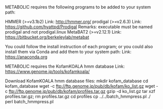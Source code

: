 METABOLIC requires the following programs to be added to your system path:

HMMER (>=v3.1b2) 
	Link: http://hmmer.org/
prodigal (>=v2.6.3) 
	Link: https://github.com/hyattpd/Prodigal 
	Remarks: executable must be named prodigal and not prodigal.linux
MetaBAT2 (>=v2.12.1)
	Link: https://bitbucket.org/berkeleylab/metabat

You could follow the install instruction of each program; or you could also
install them via Conda and add them to your system path:
	Link: https://anaconda.org


METABOLIC requires the KofamKOALA hmm database
	Link: https://www.genome.jp/tools/kofamkoala/

Download KofamKOALA hmm database files:
mkdir kofam_database
cd kofam_database
wget -c ftp://ftp.genome.jp/pub/db/kofam/ko_list.gz
wget -c ftp://ftp.genome.jp/pub/db/kofam/profiles.tar.gz
gzip -d ko_list.gz
tar xzf profiles.tar.gz; rm profiles.tar.gz
cd profiles
cp ../../batch_hmmpress.pl ./
perl batch_hmmpress.pl
